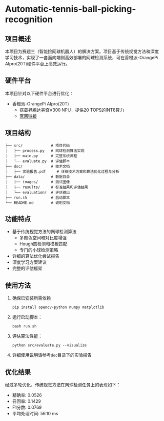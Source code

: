 # Automatic-tennis-ball-picking-recognition

## 项目概述

本项目为赛题三（智能捡网球机器人）的解决方案。项目基于传统视觉方法和深度学习技术，实现了一套面向端侧高效部署的网球检测系统，可在香橙派-OrangePi AIpro(20T)硬件平台上高效运行。

## 硬件平台

本项目针对以下硬件平台进行优化：
- 香橙派-OrangePi AIpro(20T)
  - 搭载昇腾达芬奇V300 NPU，提供20 TOPS的INT8算力
  - [官网链接](http://www.orangepi.cn/html/hardWare/computerAndMicrocontrollers/details/Orange-Pi-AIpro(20T).html)

## 项目结构

```
├── src/             # 项目代码
│   ├── process.py   # 网球检测算法实现
│   ├── main.py      # 完整系统流程
│   └── evaluate.py  # 评估脚本
├── doc/             # 技术文档
│   ├── 实验报告.pdf     # 详细技术方案和算法优化过程与分析
├── data/            # 数据目录
│   ├── images/      # 测试图像
│   ├── results/     # 标准结果和评估结果
│   └── evaluation/  # 评估输出
├── run.sh           # 启动脚本
└── README.md        # 说明文档
```

## 功能特点

- 基于传统视觉方法的网球检测算法
  - 多颜色空间和对比度增强
  - Hough圆检测和模板匹配
  - 专门的小球检测策略
- 详细的算法优化尝试报告
- 深度学习方案建议
- 完整的评估框架

## 使用方法

1. 确保已安装所需依赖
   ```
   pip install opencv-python numpy matplotlib
   ```

2. 运行启动脚本：
   ```
   bash run.sh
   ```

3. 评估算法性能：
   ```
   python src/evaluate.py --visualize
   ```

4. 详细使用说明请参考`doc`目录下的实验报告

## 优化结果

经过多轮优化，传统视觉方法在网球检测任务上的表现如下：

- 精确率: 0.0526
- 召回率: 0.1429
- F1分数: 0.0769
- 平均处理时间: 56.10 ms
